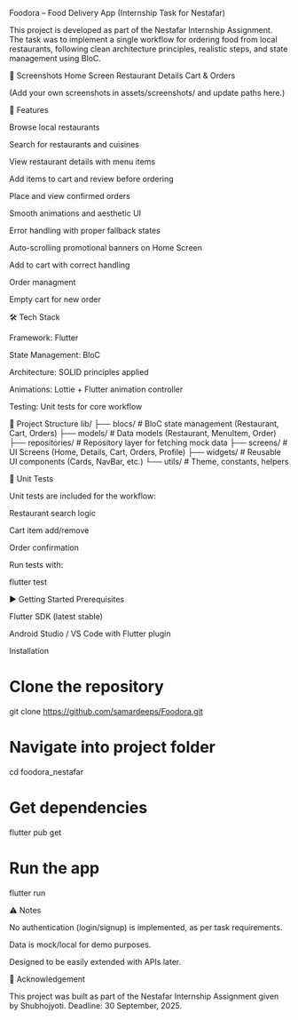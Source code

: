 Foodora – Food Delivery App (Internship Task for Nestafar)

This project is developed as part of the Nestafar Internship Assignment.
The task was to implement a single workflow for ordering food from local restaurants, following clean architecture principles, realistic steps, and state management using BloC.

📸 Screenshots
Home Screen	Restaurant Details	Cart & Orders

	
	

(Add your own screenshots in assets/screenshots/ and update paths here.)

🚀 Features

Browse local restaurants

Search for restaurants and cuisines

View restaurant details with menu items

Add items to cart and review before ordering

Place and view confirmed orders

Smooth animations and aesthetic UI

Error handling with proper fallback states

Auto-scrolling promotional banners on Home Screen

Add to cart with correct handling 

Order managment 

Empty cart for new order

🛠️ Tech Stack

Framework: Flutter

State Management: BloC

Architecture: SOLID principles applied

Animations: Lottie + Flutter animation controller

Testing: Unit tests for core workflow

📂 Project Structure
lib/
 ├── blocs/           # BloC state management (Restaurant, Cart, Orders)
 ├── models/          # Data models (Restaurant, MenuItem, Order)
 ├── repositories/    # Repository layer for fetching mock data
 ├── screens/         # UI Screens (Home, Details, Cart, Orders, Profile)
 ├── widgets/         # Reusable UI components (Cards, NavBar, etc.)
 └── utils/           # Theme, constants, helpers

🧪 Unit Tests

Unit tests are included for the workflow:

Restaurant search logic

Cart item add/remove

Order confirmation

Run tests with:

flutter test

▶️ Getting Started
Prerequisites

Flutter SDK
 (latest stable)

Android Studio / VS Code with Flutter plugin

Installation
# Clone the repository
git clone https://github.com/samardeeps/Foodora.git

# Navigate into project folder
cd foodora_nestafar

# Get dependencies
flutter pub get

# Run the app
flutter run

⚠️ Notes

No authentication (login/signup) is implemented, as per task requirements.

Data is mock/local for demo purposes.

Designed to be easily extended with APIs later.

🙌 Acknowledgement

This project was built as part of the Nestafar Internship Assignment given by Shubhojyoti.
Deadline: 30 September, 2025.